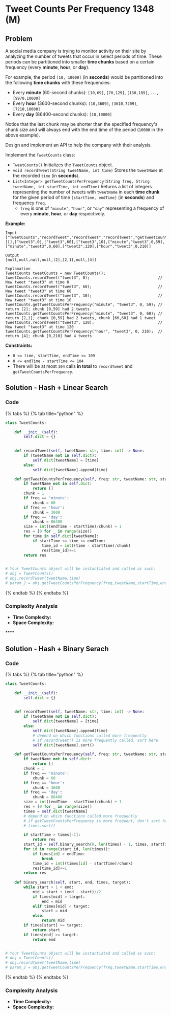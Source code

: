 # Tweet Counts Per Frequency 1348 \(M\)

## Problem

A social media company is trying to monitor activity on their site by analyzing the number of tweets that occur in select periods of time. These periods can be partitioned into smaller **time chunks** based on a certain frequency \(every **minute**, **hour**, or **day**\).

For example, the period `[10, 10000]` \(in **seconds**\) would be partitioned into the following **time chunks** with these frequencies:

* Every **minute** \(60-second chunks\): `[10,69]`, `[70,129]`, `[130,189]`, `...`, `[9970,10000]`
* Every **hour** \(3600-second chunks\): `[10,3609]`, `[3610,7209]`, `[7210,10000]`
* Every **day** \(86400-second chunks\): `[10,10000]`

Notice that the last chunk may be shorter than the specified frequency's chunk size and will always end with the end time of the period \(`10000` in the above example\).

Design and implement an API to help the company with their analysis.

Implement the `TweetCounts` class:

* `TweetCounts()` Initializes the `TweetCounts` object.
* `void recordTweet(String tweetName, int time)` Stores the `tweetName` at the recorded `time` \(in **seconds**\).
* `List<Integer> getTweetCountsPerFrequency(String freq, String tweetName, int startTime, int endTime)` Returns a list of integers representing the number of tweets with `tweetName` in each **time chunk** for the given period of time `[startTime, endTime]` \(in **seconds**\) and frequency `freq`.
  * `freq` is one of `"minute"`, `"hour"`, or `"day"` representing a frequency of every **minute**, **hour**, or **day** respectively.

**Example:**

```text
Input
["TweetCounts","recordTweet","recordTweet","recordTweet","getTweetCountsPerFrequency","getTweetCountsPerFrequency","recordTweet","getTweetCountsPerFrequency"]
[[],["tweet3",0],["tweet3",60],["tweet3",10],["minute","tweet3",0,59],["minute","tweet3",0,60],["tweet3",120],["hour","tweet3",0,210]]

Output
[null,null,null,null,[2],[2,1],null,[4]]

Explanation
TweetCounts tweetCounts = new TweetCounts();
tweetCounts.recordTweet("tweet3", 0);                              // New tweet "tweet3" at time 0
tweetCounts.recordTweet("tweet3", 60);                             // New tweet "tweet3" at time 60
tweetCounts.recordTweet("tweet3", 10);                             // New tweet "tweet3" at time 10
tweetCounts.getTweetCountsPerFrequency("minute", "tweet3", 0, 59); // return [2]; chunk [0,59] had 2 tweets
tweetCounts.getTweetCountsPerFrequency("minute", "tweet3", 0, 60); // return [2,1]; chunk [0,59] had 2 tweets, chunk [60,60] had 1 tweet
tweetCounts.recordTweet("tweet3", 120);                            // New tweet "tweet3" at time 120
tweetCounts.getTweetCountsPerFrequency("hour", "tweet3", 0, 210);  // return [4]; chunk [0,210] had 4 tweets
```

**Constraints:**

* `0 <= time, startTime, endTime <= 109`
* `0 <= endTime - startTime <= 104`
* There will be at most `104` calls **in total** to `recordTweet` and `getTweetCountsPerFrequency`.

## Solution - Hash + Linear Search

### Code

{% tabs %}
{% tab title="python" %}
```python
class TweetCounts:

    def __init__(self):
        self.dict = {}
        

    def recordTweet(self, tweetName: str, time: int) -> None:
        if (tweetName not in self.dict):
            self.dict[tweetName] = [time]
        else:
            self.dict[tweetName].append(time)

    def getTweetCountsPerFrequency(self, freq: str, tweetName: str, startTime: int, endTime: int) -> List[int]:
        if tweetName not in self.dict:
            return []
        chunk = 1
        if freq == 'minute':
            chunk = 60
        if freq == 'hour':
            chunk = 3600
        if freq == 'day':
            chunk = 86400
        size = int((endTime - startTime)/chunk) + 1
        res = [0 for _ in range(size)]
        for time in self.dict[tweetName]:
            if startTime <= time <= endTime:
                time_id = int((time - startTime)/chunk)
                res[time_id]+=1
        return res


# Your TweetCounts object will be instantiated and called as such:
# obj = TweetCounts()
# obj.recordTweet(tweetName,time)
# param_2 = obj.getTweetCountsPerFrequency(freq,tweetName,startTime,endTime)
```
{% endtab %}
{% endtabs %}

### Complexity Analysis

* **Time Complexity:**
* **Space Complexity:**

\*\*\*\*

## Solution - Hash + Binary Serach

### Code

{% tabs %}
{% tab title="python" %}
```python
class TweetCounts:

    def __init__(self):
        self.dict = {}
        

    def recordTweet(self, tweetName: str, time: int) -> None:
        if (tweetName not in self.dict):
            self.dict[tweetName] = [time]
        else:
            self.dict[tweetName].append(time)
            # depend on which functions called more frequently
            # if recordTweet() is more frequently called, sort here
            self.dict[tweetName].sort()

    def getTweetCountsPerFrequency(self, freq: str, tweetName: str, startTime: int, endTime: int) -> List[int]:
        if tweetName not in self.dict:
            return []
        chunk = 1
        if freq == 'minute':
            chunk = 60
        if freq == 'hour':
            chunk = 3600
        if freq == 'day':
            chunk = 86400
        size = int((endTime - startTime)/chunk) + 1
        res = [0 for _ in range(size)]
        times = self.dict[tweetName]
        # depend on which functions called more frequently
        # if getTweetCountsPerFrequency is more frequent, don't sort here
        # times.sort()

        if startTime > times[-1]:
            return res
        start_id = self.binary_search(0, len(times) - 1, times, startTime)
        for id in range(start_id, len(times)):
            if times[id] > endTime:
                break
            time_id = int((times[id] - startTime)/chunk)
            res[time_id]+=1
        return res
    
    def binary_search(self, start, end, times, target):
        while start + 1 < end:
            mid = start + (end - start)//2
            if times[mid] > target:
                end = mid
            elif times[mid] < target:
                start = mid
            else:
                return mid
        if times[start] >= target:
            return start
        if times[end] >= target:
            return end


# Your TweetCounts object will be instantiated and called as such:
# obj = TweetCounts()
# obj.recordTweet(tweetName,time)
# param_2 = obj.getTweetCountsPerFrequency(freq,tweetName,startTime,endTime)
```
{% endtab %}
{% endtabs %}

### Complexity Analysis

* **Time Complexity:**
* **Space Complexity:**

